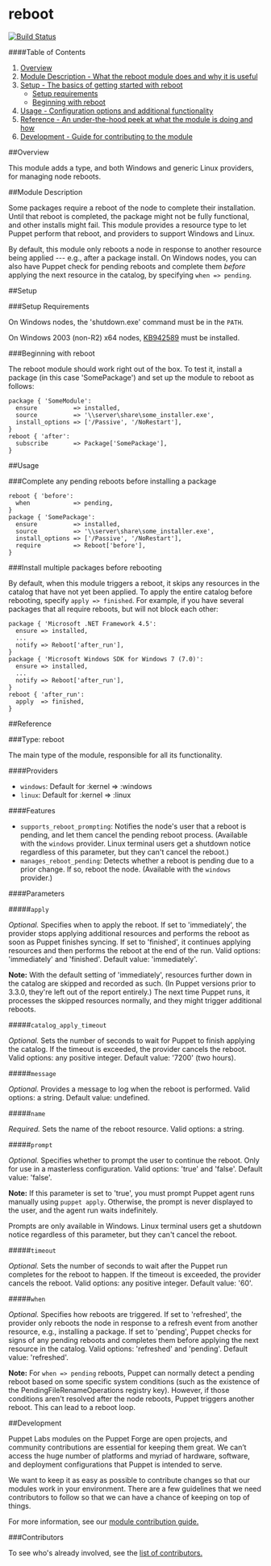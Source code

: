 # reboot
[![Build Status](https://travis-ci.org/puppetlabs/puppetlabs-reboot.png?branch=master)](https://travis-ci.org/puppetlabs/puppetlabs-reboot)

####Table of Contents

1. [Overview](#overview)
2. [Module Description - What the reboot module does and why it is useful](#module-description)
3. [Setup - The basics of getting started with reboot](#setup)
    * [Setup requirements](#setup-requirements)
    * [Beginning with reboot](#beginning-with-reboot)
4. [Usage - Configuration options and additional functionality](#usage)
5. [Reference - An under-the-hood peek at what the module is doing and how](#reference)
6. [Development - Guide for contributing to the module](#development)

##Overview

This module adds a type, and both Windows and generic Linux providers, for managing node reboots.

##Module Description

Some packages require a reboot of the node to complete their installation. Until that reboot is completed, the package might not be fully functional, and other installs might fail. This module provides a resource type to let Puppet perform that reboot, and providers to support Windows and Linux.

By default, this module only reboots a node in response to another resource being applied --- e.g., after a package install. On Windows nodes, you can also have Puppet check for pending reboots and complete them *before* applying the next resource in the catalog, by specifying `when => pending`.

##Setup

###Setup Requirements

On Windows nodes, the 'shutdown.exe' command must be in the `PATH`.

On Windows 2003 (non-R2) x64 nodes, [KB942589](http://support.microsoft.com/kb/942589) must be installed.

###Beginning with reboot

The reboot module should work right out of the box. To test it, install a package (in this case 'SomePackage') and set up the module to reboot as follows:

    package { 'SomeModule':
      ensure          => installed,
      source          => '\\server\share\some_installer.exe',
      install_options => ['/Passive', '/NoRestart'],
    }
    reboot { 'after':
      subscribe       => Package['SomePackage'],
    }

##Usage

###Complete any pending reboots before installing a package

    reboot { 'before':
      when            => pending,
    }
    package { 'SomePackage':
      ensure          => installed,
      source          => '\\server\share\some_installer.exe',
      install_options => ['/Passive', '/NoRestart'],
      require         => Reboot['before'],
    }

###Install multiple packages before rebooting

By default, when this module triggers a reboot, it skips any resources in the catalog that have not yet been applied. To apply the entire catalog before rebooting, specify `apply => finished`. For example, if you have several packages that all require reboots, but will not block each other:

    package { 'Microsoft .NET Framework 4.5':
      ensure => installed,
      ...
      notify => Reboot['after_run'],
    }
    package { 'Microsoft Windows SDK for Windows 7 (7.0)':
      ensure => installed,
      ...
      notify => Reboot['after_run'],
    }
    reboot { 'after_run':
      apply  => finished,
    }

##Reference

###Type: reboot

The main type of the module, responsible for all its functionality.

####Providers

* `windows`: Default for :kernel => :windows
* `linux`: Default for :kernel => :linux

####Features

* `supports_reboot_prompting`: Notifies the node's user that a reboot is pending, and let them cancel the pending reboot process. (Available with the `windows` provider. Linux terminal users get a shutdown notice regardless of this parameter, but they can't cancel the reboot.)
* `manages_reboot_pending`: Detects whether a reboot is pending due to a prior change. If so, reboot the node. (Available with the `windows` provider.)

####Parameters

#####`apply`

*Optional.* Specifies when to apply the reboot. If set to 'immediately', the provider stops applying additional resources and performs the reboot as soon as Puppet finishes syncing. If set to 'finished', it continues applying resources and then performs the reboot at the end of the run. Valid options: 'immediately' and 'finished'. Default value: 'immediately'.

**Note:** With the default setting of 'immediately', resources further down in the catalog are skipped and recorded as such. (In Puppet versions prior to 3.3.0, they're left out of the report entirely.) The next time Puppet runs, it processes the skipped resources normally, and they might trigger additional reboots.

#####`catalog_apply_timeout`

*Optional.* Sets the number of seconds to wait for Puppet to finish applying the catalog. If the timeout is exceeded, the provider cancels the reboot. Valid options: any positive integer. Default value: '7200' (two hours).

#####`message`

*Optional.* Provides a message to log when the reboot is performed. Valid options: a string. Default value: undefined.

#####`name`

*Required.* Sets the name of the reboot resource. Valid options: a string.

#####`prompt`

*Optional.* Specifies whether to prompt the user to continue the reboot. Only for use in a masterless configuration. Valid options: 'true' and 'false'. Default value: 'false'.

**Note:** If this parameter is set to 'true', you must prompt Puppet agent runs manually using `puppet apply`. Otherwise, the prompt is never displayed to the user, and the agent run waits indefinitely.

Prompts are only available in Windows. Linux terminal users get a shutdown notice regardless of this parameter, but they can't cancel the reboot.

#####`timeout`

*Optional.* Sets the number of seconds to wait after the Puppet run completes for the reboot to happen. If the timeout is exceeded, the provider cancels the reboot. Valid options: any positive integer. Default value: '60'.

#####`when`

*Optional.* Specifies how reboots are triggered. If set to 'refreshed', the provider only reboots the node in response to a refresh event from another resource, e.g., installing a package. If set to 'pending', Puppet checks for signs of any pending reboots and completes them before applying the next resource in the catalog. Valid options: 'refreshed' and 'pending'. Default value: 'refreshed'.

**Note:** For `when => pending` reboots, Puppet can normally detect a pending reboot based on some specific system conditions (such as the existence of the PendingFileRenameOperations registry key). However, if those conditions aren't resolved after the node reboots, Puppet triggers another reboot. This can lead to a reboot loop.

##Development

Puppet Labs modules on the Puppet Forge are open projects, and community contributions are essential for keeping them great. We can’t access the huge number of platforms and myriad of hardware, software, and deployment configurations that Puppet is intended to serve.

We want to keep it as easy as possible to contribute changes so that our modules work in your environment. There are a few guidelines that we need contributors to follow so that we can have a chance of keeping on top of things.

For more information, see our [module contribution guide.](https://docs.puppetlabs.com/forge/contributing.html)

###Contributors

To see who's already involved, see the [list of contributors.](https://github.com/puppetlabs/puppetlabs-reboot/graphs/contributors)
